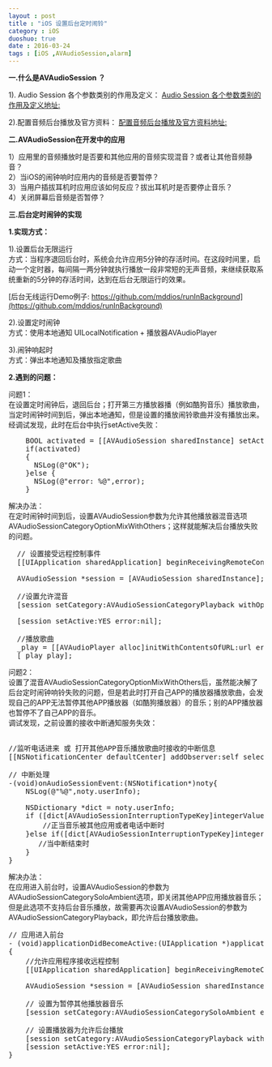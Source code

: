 ```yaml
---
layout : post
title : "iOS 设置后台定时闹铃"
category : iOS
duoshuo: true
date : 2016-03-24
tags : [iOS ,AVAudioSession,alarm]
---
```


**一.什么是AVAudioSession ？**  

1). Audio Session 各个参数类别的作用及定义：
[Audio Session 各个参数类别的作用及定义地址:](https://developer.apple.com/library/prerelease/tvos/documentation/Audio/Conceptual/AudioSessionProgrammingGuide/ConfiguringanAudioSession/ConfiguringanAudioSession.html)

2).配置音频后台播放及官方资料：
[配置音频后台播放及官方资料地址:](https://developer.apple.com/library/ios/qa/qa1668/_index.html)

**二.AVAudioSession在开发中的应用**

1）应用里的音频播放时是否要和其他应用的音频实现混音？或者让其他音频静音？   
2）当iOS的闹钟响时应用内的音频是否要暂停？   
3）当用户插拔耳机时应用应该如何反应？拔出耳机时是否要停止音乐？   
4）关闭屏幕后音频是否暂停？   


**三.后台定时闹钟的实现**  

**1.实现方式：**

1).设置后台无限运行   
方式：当程序退回后台时，系统会允许应用5分钟的存活时间。在这段时间里，启动一个定时器，每间隔一两分钟就执行播放一段非常短的无声音频，来继续获取系统重新的5分钟的存活时间，达到在后台无限运行的效果。   

[后台无线运行Demo例子: https://github.com/mddios/runInBackground](https://github.com/mddios/runInBackground)<br />

2).设置定时闹钟   
方式：使用本地通知 UILocalNotification + 播放器AVAudioPlayer   

3).闹钟响起时   
方式：弹出本地通知及播放指定歌曲   

**2.遇到的问题：**

问题1：   
     在设置定时闹钟后，退回后台；打开第三方播放器播（例如酷狗音乐）播放歌曲，当定时闹钟时间到后，弹出本地通知，但是设置的播放闹铃歌曲并没有播放出来。经调试发现，此时在后台中执行setActive失败：   
  
<pre class="brush: oc;  ">
    BOOL activated = [[AVAudioSession sharedInstance] setActive:YES error:&error];
    if(activated)
    {
      NSLog(@"OK");
    }else {
      NSLog(@"error: %@",error);
    }
</pre>
    
    
解决办法：   
    在定时闹钟时间到后，设置AVAudioSession参数为允许其他播放器混音选项AVAudioSessionCategoryOptionMixWithOthers；这样就能解决后台播放失败的问题。   

<pre class="brush: oc;  ">
  // 设置接受远程控制事件
  [[UIApplication sharedApplication] beginReceivingRemoteControlEvents]; 
  
  AVAudioSession *session = [AVAudioSession sharedInstance];

  //设置允许混音
  [session setCategory:AVAudioSessionCategoryPlayback withOptions:AVAudioSessionCategoryOptionMixWithOthers error:nil];
                
  [session setActive:YES error:nil];
                
  //播放歌曲
  _play = [[AVAudioPlayer alloc]initWithContentsOfURL:url error:nil];
  [_play play];
</pre>

问题2：   
     设置了混音AVAudioSessionCategoryOptionMixWithOthers后，虽然能决解了后台定时闹钟响铃失败的问题，但是若此时打开自己APP的播放器播放歌曲，会发现自己的APP无法暂停其他APP播放器（如酷狗播放器）的音乐；别的APP播放器也暂停不了自己APP的音乐。   
     调试发现，之前设置的接收中断通知服务失效：
     
<pre class="brush: oc;  ">

//监听电话进来 或 打开其他APP音乐播放歌曲时接收的中断信息
[[NSNotificationCenter defaultCenter] addObserver:self selector:@selector(onAudioSessionEvent:) name:AVAudioSessionInterruptionNotification object:nil];
    
// 中断处理
-(void)onAudioSessionEvent:(NSNotification*)noty{
    NSLog(@"%@",noty.userInfo);

    NSDictionary *dict = noty.userInfo;
    if ([dict[AVAudioSessionInterruptionTypeKey]integerValue]==AVAudioSessionInterruptionTypeBegan) {
        //正当音乐被其他应用或者电话中断时
    }else if([dict[AVAudioSessionInterruptionTypeKey]integerValue]==AVAudioSessionInterruptionTypeEnded){
       //当中断结束时
    }
}
</pre>

解决办法：   
     在应用进入前台时，设置AVAudioSession的参数为AVAudioSessionCategorySoloAmbient选项，即关闭其他APP应用播放器音乐；但是此选项不支持后台音乐播放，故需要再次设置AVAudioSession的参数为AVAudioSessionCategoryPlayback，即允许后台播放歌曲。
     
<pre class="brush: oc;  ">
// 应用进入前台
- (void)applicationDidBecomeActive:(UIApplication *)application
{
    //允许应用程序接收远程控制
    [[UIApplication sharedApplication] beginReceivingRemoteControlEvents];

    AVAudioSession *session = [AVAudioSession sharedInstance];
    
    // 设置为暂停其他播放器音乐
    [session setCategory:AVAudioSessionCategorySoloAmbient error:nil];

    // 设置播放器为允许后台播放
    [session setCategory:AVAudioSessionCategoryPlayback withOptions:AVAudioSessionCategoryOptionDefaultToSpeaker error:nil];
    [session setActive:YES error:nil];
}


</pre>
